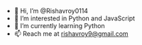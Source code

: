 - 👋 Hi, I’m @Rishavroy0114
- 👀 I’m interested in Python and JavaScript
- 🌱 I’m currently learning Python
- 📫 Reach me at rishavroy9@gmail.com

<!---
Rishavroy0114/Rishavroy0114 is a ✨ special ✨ repository because its `README.md` (this file) appears on your GitHub profile.
You can click the Preview link to take a look at your changes.
--->
